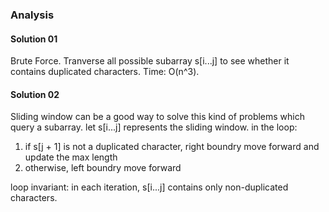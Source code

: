 ### Analysis

#### Solution 01

Brute Force.
Tranverse all possible subarray s[i...j] to see whether it contains duplicated characters.
Time: O(n^3).

#### Solution 02

Sliding window can be a good way to solve this kind of problems which query a subarray.
let s[i...j] represents the sliding window.
in the loop:
1. if s[j + 1] is not a duplicated character, right boundry move forward and update the max length
2. otherwise, left boundry move forward

loop invariant:
in each iteration, s[i...j] contains only non-duplicated characters.
